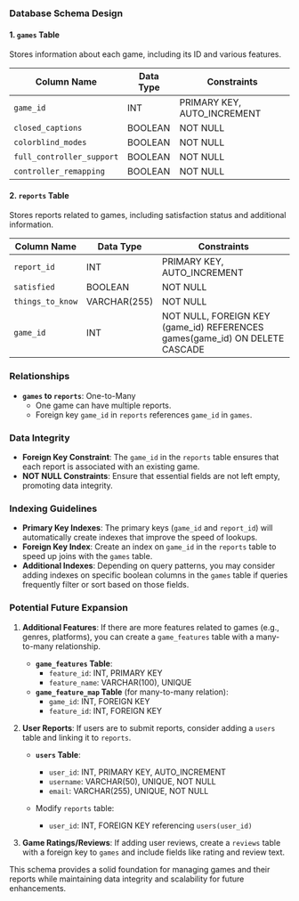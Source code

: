 ### Database Schema Design

#### 1. `games` Table

Stores information about each game, including its ID and various features.

| Column Name               | Data Type | Constraints                 |
| ------------------------- | --------- | --------------------------- |
| `game_id`                 | INT       | PRIMARY KEY, AUTO_INCREMENT |
| `closed_captions`         | BOOLEAN   | NOT NULL                    |
| `colorblind_modes`        | BOOLEAN   | NOT NULL                    |
| `full_controller_support` | BOOLEAN   | NOT NULL                    |
| `controller_remapping`    | BOOLEAN   | NOT NULL                    |

#### 2. `reports` Table

Stores reports related to games, including satisfaction status and additional information.

| Column Name      | Data Type    | Constraints                                                                 |
| ---------------- | ------------ | --------------------------------------------------------------------------- |
| `report_id`      | INT          | PRIMARY KEY, AUTO_INCREMENT                                                 |
| `satisfied`      | BOOLEAN      | NOT NULL                                                                    |
| `things_to_know` | VARCHAR(255) | NOT NULL                                                                    |
| `game_id`        | INT          | NOT NULL, FOREIGN KEY (game_id) REFERENCES games(game_id) ON DELETE CASCADE |

### Relationships

- **`games` to `reports`**: One-to-Many
  - One game can have multiple reports.
  - Foreign key `game_id` in `reports` references `game_id` in `games`.

### Data Integrity

- **Foreign Key Constraint**: The `game_id` in the `reports` table ensures that each report is associated with an existing game.
- **NOT NULL Constraints**: Ensure that essential fields are not left empty, promoting data integrity.

### Indexing Guidelines

- **Primary Key Indexes**: The primary keys (`game_id` and `report_id`) will automatically create indexes that improve the speed of lookups.
- **Foreign Key Index**: Create an index on `game_id` in the `reports` table to speed up joins with the `games` table.
- **Additional Indexes**: Depending on query patterns, you may consider adding indexes on specific boolean columns in the `games` table if queries frequently filter or sort based on those fields.

### Potential Future Expansion

1. **Additional Features**: If there are more features related to games (e.g., genres, platforms), you can create a `game_features` table with a many-to-many relationship.

   - **`game_features` Table**:
     - `feature_id`: INT, PRIMARY KEY
     - `feature_name`: VARCHAR(100), UNIQUE
   - **`game_feature_map` Table** (for many-to-many relation):
     - `game_id`: INT, FOREIGN KEY
     - `feature_id`: INT, FOREIGN KEY

2. **User Reports**: If users are to submit reports, consider adding a `users` table and linking it to `reports`.

   - **`users` Table**:

     - `user_id`: INT, PRIMARY KEY, AUTO_INCREMENT
     - `username`: VARCHAR(50), UNIQUE, NOT NULL
     - `email`: VARCHAR(255), UNIQUE, NOT NULL

   - Modify `reports` table:
     - `user_id`: INT, FOREIGN KEY referencing `users(user_id)`

3. **Game Ratings/Reviews**: If adding user reviews, create a `reviews` table with a foreign key to `games` and include fields like rating and review text.

This schema provides a solid foundation for managing games and their reports while maintaining data integrity and scalability for future enhancements.
